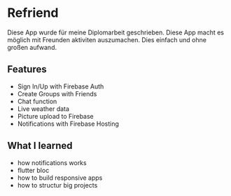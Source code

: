# Refriend

Diese App wurde für meine Diplomarbeit geschrieben. Diese App macht es möglich mit Freunden aktiviten auszumachen. Dies einfach und ohne großen aufwand.

## Features

- Sign In/Up with Firebase Auth
- Create Groups with Friends
- Chat function
- Live weather data
- Picture upload to Firebase
- Notifications with Firebase Hosting

## What I learned
- how notifications works
- flutter bloc
- how to build responsive apps
- how to structur big projects

